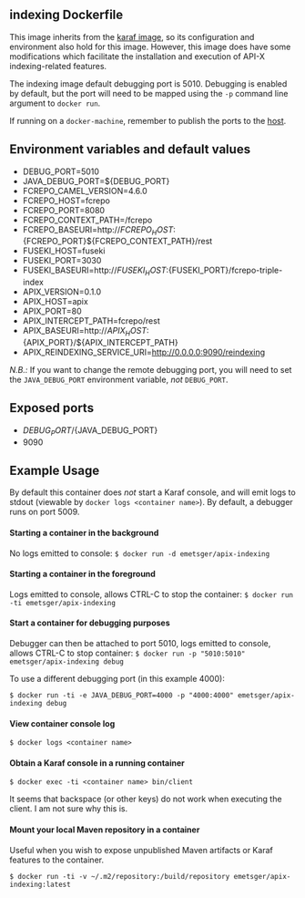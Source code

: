 ## indexing Dockerfile

This image inherits from the [karaf image](../../karaf/4.0.6), so its configuration and environment also hold for this image.  However, this image does have some modifications which facilitate the installation and execution of API-X indexing-related features.

The indexing image default debugging port is 5010.  Debugging is enabled by default, but the port will need to be mapped using the `-p` command line argument to `docker run`.

If running on a `docker-machine`, remember to publish the ports to the [host](https://docs.docker.com/engine/reference/run/#/expose-incoming-ports).

## Environment variables and default values

* DEBUG_PORT=5010
* JAVA_DEBUG_PORT=${DEBUG_PORT}
* FCREPO_CAMEL_VERSION=4.6.0
* FCREPO_HOST=fcrepo
* FCREPO_PORT=8080
* FCREPO_CONTEXT_PATH=/fcrepo
* FCREPO_BASEURI=http://${FCREPO_HOST}:${FCREPO_PORT}${FCREPO_CONTEXT_PATH}/rest
* FUSEKI_HOST=fuseki
* FUSEKI_PORT=3030
* FUSEKI_BASEURI=http://${FUSEKI_HOST}:${FUSEKI_PORT}/fcrepo-triple-index
* APIX_VERSION=0.1.0
* APIX_HOST=apix
* APIX_PORT=80
* APIX_INTERCEPT_PATH=fcrepo/rest
* APIX_BASEURI=http://${APIX_HOST}:${APIX_PORT}/${APIX_INTERCEPT_PATH}
* APIX_REINDEXING_SERVICE_URI=http://0.0.0.0:9090/reindexing

*N.B.:* If you want to change the remote debugging port, you will need to set the `JAVA_DEBUG_PORT` environment variable, _not_ `DEBUG_PORT`.

## Exposed ports

* ${DEBUG_PORT}/${JAVA_DEBUG_PORT}
* 9090

## Example Usage

By default this container does _not_ start a Karaf console, and will emit logs to stdout (viewable by `docker logs <container name>`).  By default, a debugger runs on port 5009.

#### Starting a container in the background

No logs emitted to console:
`$ docker run -d emetsger/apix-indexing`

#### Starting a container in the foreground

Logs emitted to console, allows CTRL-C to stop the container:
`$ docker run -ti emetsger/apix-indexing`

#### Start a container for debugging purposes

Debugger can then be attached to port 5010, logs emitted to console, allows CTRL-C to stop container:
`$ docker run -p "5010:5010" emetsger/apix-indexing debug`

To use a different debugging port (in this example 4000):

`$ docker run -ti -e JAVA_DEBUG_PORT=4000 -p "4000:4000" emetsger/apix-indexing debug`

#### View container console log

`$ docker logs <container name>`

#### Obtain a Karaf console in a running container

`$ docker exec -ti <container name> bin/client`

It seems that backspace (or other keys) do not work when executing the client.  I am not sure why this is.

#### Mount your local Maven repository in a container

Useful when you wish to expose unpublished Maven artifacts or Karaf features to the container.

`$ docker run -ti -v ~/.m2/repository:/build/repository emetsger/apix-indexing:latest`
